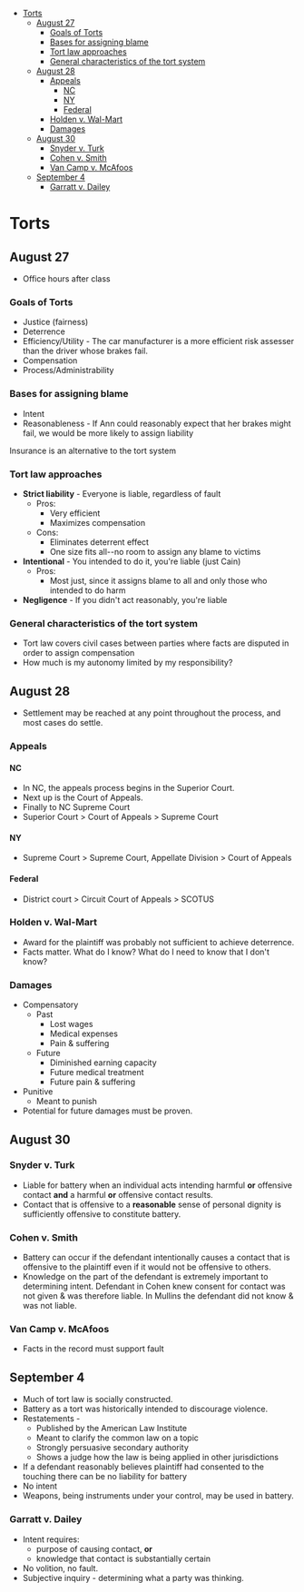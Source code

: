 - [Torts](#torts)
	- [August 27](#august27)
		- [Goals of Torts](#goalsoftorts)
		- [Bases for assigning blame](#basesforassigningblame)
		- [Tort law approaches](#tortlawapproaches)
		- [General characteristics of the tort system](#generalcharacteristicsofthetortsystem)
	- [August 28](#august28)
		- [Appeals](#appeals)
			- [NC](#nc)
			- [NY](#ny)
			- [Federal](#federal)
		- [Holden v. Wal-Mart](#holdenv.wal-mart)
		- [Damages](#damages)
	- [August 30](#august30)
		- [Snyder v. Turk](#snyderv.turk)
		- [Cohen v. Smith](#cohenv.smith)
		- [Van Camp v. McAfoos](#vancampv.mcafoos)
	- [September 4](#september4)
		- [Garratt v. Dailey](#garrattv.dailey)

# Torts

## August 27
* Office hours after class

### Goals of Torts
* Justice (fairness)
* Deterrence
* Efficiency/Utility - The car manufacturer is a more efficient risk assesser than the driver whose brakes fail.
* Compensation
* Process/Administrability

### Bases for assigning blame
* Intent
* Reasonableness - If Ann could reasonably expect that her brakes might fail, we would be more likely to assign liability

Insurance is an alternative to the tort system

### Tort law approaches
* **Strict liability** - Everyone is liable, regardless of fault
	* Pros:
		* Very efficient
		* Maximizes compensation
	* Cons:
		* Eliminates deterrent effect
		* One size fits all--no room to assign any blame to victims
* **Intentional** - You intended to do it, you're liable (just Cain)
	* Pros:
		* Most just, since it assigns blame to all and only those who intended to do harm
* **Negligence** - If you didn't act reasonably, you're liable

### General characteristics of the tort system
* Tort law covers civil cases between parties where facts are disputed in order to assign compensation
* How much is my autonomy limited by my responsibility?

## August 28
* Settlement may be reached at any point throughout the process, and most cases do settle.

### Appeals
#### NC
* In NC, the appeals process begins in the Superior Court.
* Next up is the Court of Appeals.
* Finally to NC Supreme Court
* Superior Court > Court of Appeals > Supreme Court
#### NY
* Supreme Court > Supreme Court, Appellate Division > Court of Appeals
#### Federal
* District court > Circuit Court of Appeals > SCOTUS
### Holden v. Wal-Mart
* Award for the plaintiff was probably not sufficient to achieve deterrence.
* Facts matter. What do I know? What do I need to know that I don't know?
### Damages
* Compensatory
	* Past
		* Lost wages
		* Medical expenses
		* Pain & suffering
	* Future
		* Diminished earning capacity
		* Future medical treatment
		* Future pain & suffering
* Punitive
	* Meant to punish
* Potential for future damages must be proven.

## August 30
### Snyder v. Turk
* Liable for battery when an individual acts intending harmful **or** offensive contact **and** a harmful **or** offensive contact results.
* Contact that is offensive to a **reasonable** sense of personal dignity is sufficiently offensive to constitute battery.

### Cohen v. Smith
* Battery can occur if the defendant intentionally causes a contact that is offensive to the plaintiff even if it would not be offensive to others.
* Knowledge on the part of the defendant is extremely important to determining intent. Defendant in Cohen knew consent for contact was not given & was therefore liable. In Mullins the defendant did not know & was not liable.

### Van Camp v. McAfoos
* Facts in the record must support fault

## September 4
* Much of tort law is socially constructed.
* Battery as a tort was historically intended to discourage violence.
* Restatements -
	* Published by the American Law Institute
	* Meant to clarify the common law on a topic
	* Strongly persuasive secondary authority
	* Shows a judge how the law is being applied in other jurisdictions
* If a defendant reasonably believes plaintiff had consented to the touching there can be no liability for battery
* No intent
* Weapons, being instruments under your control, may be used in battery.

### Garratt v. Dailey
* Intent requires:
	* purpose of causing contact, **or**
	* knowledge that contact is substantially certain
* No volition, no fault.
* Subjective inquiry - determining what a party was thinking.

